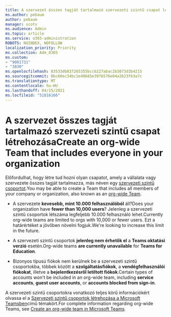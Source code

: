```yaml
---
title: A szervezet összes tagját tartalmazó szervezeti szintű csapat létrehozása
ms.author: pebaum
author: pebaum
manager: scotv
ms.audience: Admin
ms.topic: article
ms.service: o365-administration
ROBOTS: NOINDEX, NOFOLLOW
localization_priority: Priority
ms.collection: Adm_O365
ms.custom:
- "9001731"
- "3830"
ms.openlocfilehash: 83533db037265355bccb227abac2b3073d3b4215
ms.sourcegitcommit: 8bc60ec34bc1e40685e3976576e04a2623f63a7c
ms.translationtype: MT
ms.contentlocale: hu-HU
ms.lasthandoff: 04/15/2021
ms.locfileid: "51816166"
---
```

# <a name="create-an-org-wide-team-that-includes-everyone-in-your-organization"></a><span data-ttu-id="23a9f-102">A szervezet összes tagját tartalmazó szervezeti szintű csapat létrehozása</span><span class="sxs-lookup"><span data-stu-id="23a9f-102">Create an org-wide Team that includes everyone in your organization</span></span>

<span data-ttu-id="23a9f-103">Előfordulhat, hogy létre tud hozni olyan csapatot, amely a vállalata vagy szervezete összes tagját tartalmazza, más néven egy [szervezeti szintű csoportot](https://docs.microsoft.com/microsoftteams/create-an-org-wide-team).</span><span class="sxs-lookup"><span data-stu-id="23a9f-103">You may be able to create a Team that includes all members of your company or organization, also known as an [org-wide Team](https://docs.microsoft.com/microsoftteams/create-an-org-wide-team).</span></span>

- <span data-ttu-id="23a9f-104">A szervezete **kevesebb, mint 10.000 felhasználóból** áll?</span><span class="sxs-lookup"><span data-stu-id="23a9f-104">Does your organization have **fewer than 10,000 users**?</span></span> <span data-ttu-id="23a9f-105">Jelenleg a szervezeti szintű csoportok létszáma legfeljebb 10.000 felhasználó lehet.</span><span class="sxs-lookup"><span data-stu-id="23a9f-105">Currently org-wide teams are limited to orgs with 10,000 or fewer users.</span></span> <span data-ttu-id="23a9f-106">Ezt a határértéket a jövőben növelni fogjuk.</span><span class="sxs-lookup"><span data-stu-id="23a9f-106">We're looking to increase this limit in the future.</span></span>

- <span data-ttu-id="23a9f-107">A szervezeti szintű csoportok **jelenleg nem érhetők el** a **Teams oktatási verzió** esetén.</span><span class="sxs-lookup"><span data-stu-id="23a9f-107">Org-wide teams **are currently unavailable** for **Teams for Education**.</span></span>

- <span data-ttu-id="23a9f-108">Bizonyos típusú fiókok nem kerülnek be a szervezeti szintű csoportokba, többek között a **szolgáltatásfiókok**, a **vendégfelhasználói fiókokat**, illetve a **bejelentkezésről letiltott fiókok**.</span><span class="sxs-lookup"><span data-stu-id="23a9f-108">Certain types of accounts won't be included in an org-wide team, including **service accounts**, **guest user accounts**, or **accounts blocked from sign-in**.</span></span>

<span data-ttu-id="23a9f-109">A szervezeti szintű csoportokra vonatkozó teljes körű információkért olvassa el a [Szervezeti szintű csoportok létrehozása a Microsoft Teamsben](https://docs.microsoft.com/microsoftteams/create-an-org-wide-team)című témakört.</span><span class="sxs-lookup"><span data-stu-id="23a9f-109">For complete information regarding org-wide Teams, see [Create an org-wide team in Microsoft Teams](https://docs.microsoft.com/microsoftteams/create-an-org-wide-team).</span></span> 
